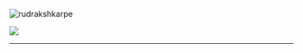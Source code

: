 
 <p align="left"> <img src="https://komarev.com/ghpvc/?username=rudrakshkarpe" alt="rudrakshkarpe" /> </p> 

<!-- ---

### Passionate Programmer 🌈🧑‍💻 | Machine Learning Enthusiast 🦿 🧠 | Android Development 📲 | IEEE GHRCEM Co-Chair 🧑‍💼 🔍 | Learning Spanish 🌍

---
<!-- <img src="https://i.imgur.com/hLwUjJU.png"> -->

<img src="https://s3.us-west-2.amazonaws.com/secure.notion-static.com/9e027edc-d371-47a5-971c-dd1da1ba0005/LinkedIn__GitHub_Banner__%281%29.gif?X-Amz-Algorithm=AWS4-HMAC-SHA256&X-Amz-Content-Sha256=UNSIGNED-PAYLOAD&X-Amz-Credential=AKIAT73L2G45EIPT3X45%2F20220705%2Fus-west-2%2Fs3%2Faws4_request&X-Amz-Date=20220705T181616Z&X-Amz-Expires=86400&X-Amz-Signature=0b1a270f552f48c0578d2fc3ec89a33f01453b08fb4cc4b88fc2cd35bc03f149&X-Amz-SignedHeaders=host&response-content-disposition=filename%20%3D%22LinkedIn%2520%252B%2520GitHub%2520Banner%2520%2520%281%29.gif%22&x-id=GetObject" align = "center">

<!-- ![LinkedIn Banner New.png](https://s3-us-west-2.amazonaws.com/secure.notion-static.com/9dcf363c-06b3-4b39-9111-da237e6835e4/LinkedIn_Banner_New.png) -->


<!-- ### 📞 Contact:

| 📧 **Email:** | rudraksh.karpe@gmail.com OR rudraksh.karpe.cs@ghrcem.raisoni.net | 
|:------ | :---- |
| 🌐 **Portfolio**: | https://www.rudrakshkarpe.me/ |
| 👔 **LinkedIn:** | [https://www.linkedin.com/in/rudrakshkarpe](https://www.linkedin.com/in/rudrakshkarpe) |
| 🕊️ **Twitter:** | [https://www.rudrakshkarpe.me/](https://twitter.com/rudrakshkarpe) |
|☁️ **Qwicklabs:** | [Google Cloud Qwicklabs Profile](https://www.cloudskillsboost.google/public_profiles/1252898e-1747-48fb-a418-300179eab8d5) | -->


---

<!-- ### **📜 Certificates:**

- [What is Data Science?](https://www.coursera.org/account/accomplishments/certificate/34WZNG63XDUA) | **Coursera** | **IBM** [May 2022]
- [Using Python to Interact with the Operating Sysytem](https://www.coursera.org/account/accomplishments/certificate/EMYBHETMEHVG) | **Coursera** | **Google** [March 2022]
- [Introduction to Git and GitHub](https://www.coursera.org/account/accomplishments/certificate/DNVTZ2K7UWZJ) | **Coursera** | **Google** [Feb 2022]
- [Object-Oriented Data Structures in C++](https://www.coursera.org/account/accomplishments/certificate/N3PAJYYSWQJP) | **Coursera** | **University of Illinois at Urbana-Champaign** [March 2021] -->

<!-- ###  📈 Github Stats

| <img src="https://github-readme-stats.vercel.app/api?username=rudrakshkarpe&&show_icons=true&count_private=true&theme=github_dark">|<img src="https://github-readme-streak-stats.herokuapp.com/?user=rudrakshkarpe&theme=blueberry_duo"/> |
| ------------| ------------- | -->


<!-- ### ✍️ Random Dev Quotes and Profile Summary
| ![](https://quotes-github-readme.vercel.app/api?type=horizontal&theme=vue) | <img src="https://github-profile-summary-cards.vercel.app/api/cards/profile-details?username=rudrakshkarpe&theme=vue" align = "left"/> |
| ---- | ---- | -->


<!-- [![Rudraksh's github activity graph](https://activity-graph.herokuapp.com/graph?username=rudrakshkarpe&theme=react-dark	)](https://github.com/ashutosh00710/github-readme-activity-graph)

**_Last updated: 20/06/2020_**

**_[@rudrakshkarpe](https://www.github.com/rudrakshkarpe)_**

  -->

 
